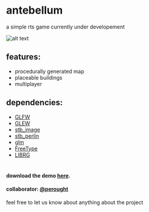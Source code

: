 # antebellum
a simple rts game currently under developement

![alt text](http://catheart.xyz/antebellum.png "antebellum")
## features: ##
* procedurally generated map
* placeable buildings
* multiplayer
## dependencies: ##
* [GLFW](https://www.glfw.org "GLFW")
* [GLEW](http://glew.sourceforge.net "GLEW")
* [stb_image](https://github.com/nothings/stb/blob/master/stb_image.h "stb_image")
* [stb_perlin](https://github.com/nothings/stb/blob/master/stb_perlin.h "stb_perlin")
* [glm](https://github.com/g-truc/glm "glm")
* [FreeType](https://www.freetype.org/ "freetype")
* [LIBRG](https://github.com/librg/librg "librg")

# #

#### download the demo [here](http://catheart.xyz/files/antebellum.rar "demo"). ####
#### collaborator: [@perought](https://github.com/perought "perought") ####
feel free to let us know about anything about the project
